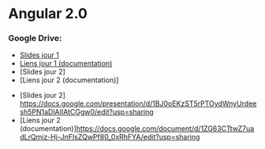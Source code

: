 # Angular 2.0

### Google Drive:

* [Slides jour 1]
* [Liens jour 1 (documentation)]
* [Slides jour 2]
* [Liens jour 2 (documentation)]

[Slides jour 1]: <https://docs.google.com/presentation/d/152_9APJbzUOJKyF6ot-R9F-mF4kwyjJN2qJPaf6bGBU/edit?usp=sharing>
[Liens jour 1 (documentation)]: <https://docs.google.com/document/d/149laUVXX9giGu3cj1QBEPOjOjsM77JTvX8sZMzGdeQk/edit?usp=sharing>

* [Slides jour 2] <https://docs.google.com/presentation/d/1BJ0oEKzST5rPTOydWnyUrdeesh5PN1aDlAIIAtCGgw0/edit?usp=sharing>
* [Liens jour 2 (documentation)]<https://docs.google.com/document/d/1ZG63CTtwZ7uadLrQmjz-Hj-JnFIsZQwPf80_0xRhFYA/edit?usp=sharing>
